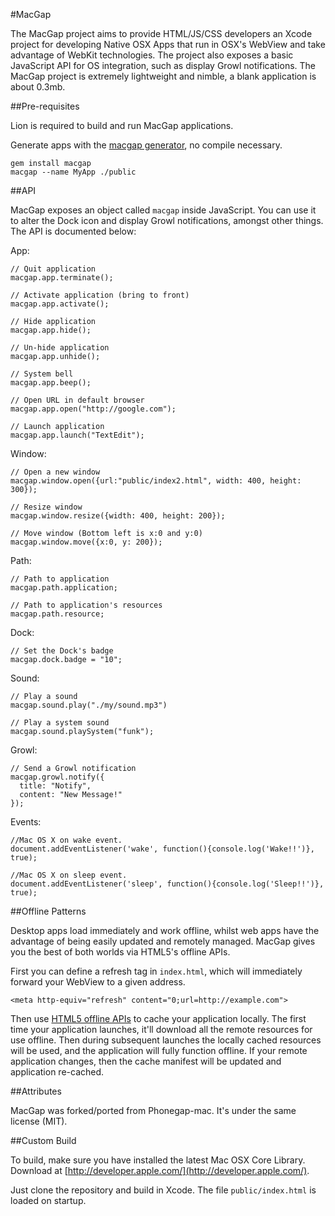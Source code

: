 #MacGap

The MacGap project aims to provide HTML/JS/CSS developers an Xcode project for developing Native OSX Apps that run in OSX's WebView and take advantage of WebKit technologies. The project also exposes a basic JavaScript API for OS integration, such as display Growl notifications. The MacGap project is extremely lightweight and nimble, a blank application is about 0.3mb. 
 
##Pre-requisites

Lion is required to build and run MacGap applications.

Generate apps with the [macgap generator](http://github.com/maccman/macgap-rb), no compile necessary.

    gem install macgap    
    macgap --name MyApp ./public

##API

MacGap exposes an object called `macgap` inside JavaScript. You can use it to alter the Dock icon and display Growl notifications, amongst other things. The API is documented below:

App:

    // Quit application
    macgap.app.terminate();

    // Activate application (bring to front)
    macgap.app.activate();
    
    // Hide application
    macgap.app.hide();
    
    // Un-hide application
    macgap.app.unhide();

    // System bell
    macgap.app.beep();
    
    // Open URL in default browser
    macgap.app.open("http://google.com");
    
    // Launch application
    macgap.app.launch("TextEdit");
    
Window:

    // Open a new window
    macgap.window.open({url:"public/index2.html", width: 400, height: 300});

    // Resize window
    macgap.window.resize({width: 400, height: 200});

    // Move window (Bottom left is x:0 and y:0)
    macgap.window.move({x:0, y: 200});
    
Path:
   
    // Path to application
    macgap.path.application;
    
    // Path to application's resources
    macgap.path.resource;
    
Dock:

    // Set the Dock's badge
    macgap.dock.badge = "10";
    
Sound:

    // Play a sound
    macgap.sound.play("./my/sound.mp3")
    
    // Play a system sound
    macgap.sound.playSystem("funk");
    
Growl:

    // Send a Growl notification
    macgap.growl.notify({
      title: "Notify",
      content: "New Message!"
    });

Events:

    //Mac OS X on wake event.
    document.addEventListener('wake', function(){console.log('Wake!!')}, true);
      
    //Mac OS X on sleep event.
    document.addEventListener('sleep', function(){console.log('Sleep!!')}, true);
    
##Offline Patterns

Desktop apps load immediately and work offline, whilst web apps have the advantage of being easily updated and remotely managed. MacGap gives you the best of both worlds via HTML5's offline APIs. 

First you can define a refresh tag in `index.html`, which will immediately forward your WebView to a given address.

    <meta http-equiv="refresh" content="0;url=http://example.com">

Then use [HTML5 offline APIs](http://www.w3.org/TR/html5/offline.html) to cache your application locally. The first time your application launches, it'll download all the remote resources for use offline. Then during subsequent launches the locally cached resources will be used, and the application will fully function offline. If your remote application changes, then the cache manifest will be updated and application re-cached.

##Attributes

MacGap was forked/ported from Phonegap-mac. It's under the same license (MIT).

##Custom Build

To build, make sure you have installed the latest Mac OSX Core Library. Download at [http://developer.apple.com/](http://developer.apple.com/).

Just clone the repository and build in Xcode. The file `public/index.html` is loaded on startup.